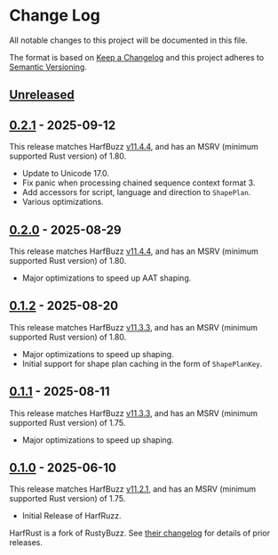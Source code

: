# Change Log

All notable changes to this project will be documented in this file.

The format is based on [Keep a Changelog](http://keepachangelog.com/)
and this project adheres to [Semantic Versioning](http://semver.org/).

## [Unreleased]

## [0.2.1] - 2025-09-12

This release matches HarfBuzz [v11.4.4][harfbuzz-11.4.4], and has an MSRV (minimum supported Rust version) of 1.80.

- Update to Unicode 17.0.
- Fix panic when processing chained sequence context format 3.
- Add accessors for script, language and direction to `ShapePlan`.
- Various optimizations.

## [0.2.0] - 2025-08-29

This release matches HarfBuzz [v11.4.4][harfbuzz-11.4.4], and has an MSRV (minimum supported Rust version) of 1.80.

- Major optimizations to speed up AAT shaping.

## [0.1.2] - 2025-08-20

This release matches HarfBuzz [v11.3.3][harfbuzz-11.3.3], and has an MSRV (minimum supported Rust version) of 1.80.

- Major optimizations to speed up shaping.
- Initial support for shape plan caching in the form of `ShapePlanKey`.

## [0.1.1] - 2025-08-11

This release matches HarfBuzz [v11.3.3][harfbuzz-11.3.3], and has an MSRV (minimum supported Rust version) of 1.75.

- Major optimizations to speed up shaping.

## [0.1.0] - 2025-06-10

This release matches HarfBuzz [v11.2.1][harfbuzz-11.2.1], and has an MSRV (minimum supported Rust version) of 1.75.

- Initial Release of HarfRuzz.

HarfRust is a fork of RustyBuzz.
See [their changelog](https://github.com/harfbuzz/rustybuzz/blob/main/CHANGELOG.md) for details of prior releases.

[Unreleased]: https://github.com/harfbuzz/harfrust/compare/0.2.1...HEAD
[0.2.1]: https://github.com/harfbuzz/harfrust/compare/0.2.0...0.2.1
[0.2.0]: https://github.com/harfbuzz/harfrust/compare/0.1.2...0.2.0
[0.1.2]: https://github.com/harfbuzz/harfrust/compare/0.1.1...0.1.2
[0.1.1]: https://github.com/harfbuzz/harfrust/compare/0.1.0...0.1.1
<!-- The last release of RustyBuzz before 0.1.0. -->
[0.1.0]: https://github.com/harfbuzz/harfrust/compare/8c52723ff75e91a33ae36e527baed871097e64bf...0.1.0

[harfbuzz-11.2.1]: https://github.com/harfbuzz/harfbuzz/releases/tag/11.2.1
[harfbuzz-11.3.3]: https://github.com/harfbuzz/harfbuzz/releases/tag/11.3.3
[harfbuzz-11.4.4]: https://github.com/harfbuzz/harfbuzz/releases/tag/11.4.4

[@khaledhosny]: https://github.com/khaledhosny

[#65]: https://github.com/harfbuzz/harfrust/pull/65
